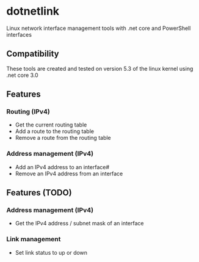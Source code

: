 # dotnetlink
Linux network interface management tools with .net core and PowerShell interfaces

## Compatibility
These tools are created and tested on version 5.3 of the linux kernel using .net core 3.0

## Features
### Routing (IPv4)
* Get the current routing table
* Add a route to the routing table
* Remove a route from the routing table

### Address management (IPv4)
* Add an IPv4 address to an interface#
* Remove an IPv4 address from an interface

## Features (TODO)
### Address management (IPv4)
* Get the IPv4 address / subnet mask of an interface

### Link management
* Set link status to up or down